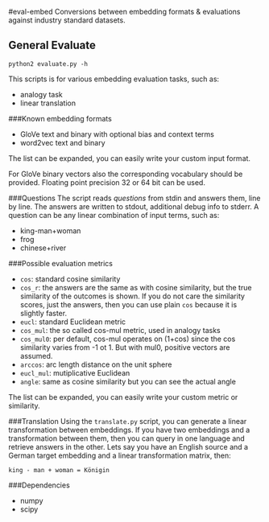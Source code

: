 #eval-embed
Conversions between embedding formats &amp; evaluations against industry standard datasets.

## General Evaluate

    python2 evaluate.py -h

This scripts is for various embedding evaluation tasks, such as:
* analogy task
* linear translation

###Known embedding formats
* GloVe text and binary with optional bias and context terms
* word2vec text and binary

The list can be expanded, you can easily write your custom input format.

For GloVe binary vectors also the corresponding vocabulary should be provided. Floating point precision 32 or 64 bit can be used.

###Questions
The script reads _questions_ from stdin and answers them, line by line.
The answers are written to stdout, additional debug info to stderr.
A question can be any linear combination of input terms, such as:
* king-man+woman
* frog
* chinese+river

###Possible evaluation metrics
* `cos`: standard cosine similarity
* `cos_r`: the answers are the same as with cosine similarity, but the true similarity of the outcomes is shown. If you do not care the similarity scores, just the answers, then you can use plain `cos` because it is slightly faster.
* `eucl`: standard Euclidean metric
* `cos_mul`: the so called cos-mul metric, used in analogy tasks
* `cos_mul0`: per default, cos-mul operates on (1+cos) since the cos similarity varies from -1 ot 1. But with mul0, positive vectors are assumed.
* `arccos`: arc length distance on the unit sphere
* `eucl_mul`: mutiplicative Euclidean
* `angle`: same as cosine similarity but you can see the actual angle

The list can be expanded, you can easily write your custom metric or similarity.

###Translation
Using the `translate.py` script, you can generate a linear transformation between embeddings.
If you have two embeddings and a transformation between them, then you can query in one language and retrieve answers in the other.
Lets say you have an English source and a German target embedding and a linear transformation matrix, then:

    king - man + woman = Königin

###Dependencies
* numpy
* scipy
